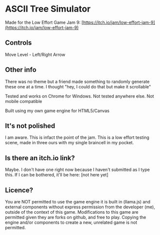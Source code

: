 # ASCII Tree Simulator  
Made for the Low Effort Game Jam 9: [https://itch.io/jam/low-effort-jam-9](https://itch.io/jam/low-effort-jam-9)  
  
## Controls  
Move Level - Left/Right Arrow
  
## Other info  
There was no theme but a friend made something to randomly generate these one at a time. I thought "hey, I could do that but make it scrollable"  
  
Tested and works on Chrome for Windows. Not tested anywhere else. Not mobile compatible  
  
Built using my own game engine for HTML5/Canvas  
  
## It's not polished  
I am aware. This is infact the point of the jam. This is a low effort testing scene, made in three ours with my single braincell in my pocket.  
  
## Is there an itch.io link?  
Maybe. I don't have one right now because I haven't submitted as I type this. If I can be bothered, it'll be here: \[not here yet\]  
  
## Licence?  
You are NOT permitted to use the game engine it is built in (llama.js) and external components without express permission from the developer (me), outside of the context of this game. Modifications to this game are permitted given they are forks on github, and free to play. Copying the engine and/or components to create a new, unrelated game is not permitted.  
